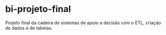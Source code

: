 # bi-projeto-final
Projeto final da cadeira de sistemas de apoio a decisão com o ETL, criação de dados e de tabelas.
